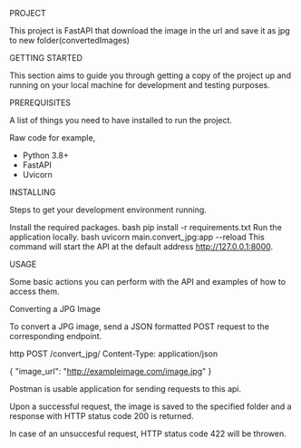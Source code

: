 PROJECT

This project is FastAPI that download the image in the url and save it as jpg to new folder(convertedImages)

GETTING STARTED

This section aims to guide you through getting a copy of the project up and running on your local machine for development and testing purposes.

PREREQUISITES

A list of things you need to have installed to run the project.

Raw code
for example,
- Python 3.8+
- FastAPI
- Uvicorn

INSTALLING

Steps to get your development environment running.

Install the required packages.
bash
pip install -r requirements.txt
Run the application locally.
bash
uvicorn main.convert_jpg:app --reload
This command will start the API at the default address http://127.0.0.1:8000.

USAGE

Some basic actions you can perform with the API and examples of how to access them.

Converting a JPG Image

To convert a JPG image, send a JSON formatted POST request to the corresponding endpoint.

http
POST /convert_jpg/
Content-Type: application/json

{
  "image_url": "http://exampleimage.com/image.jpg"
}

Postman is usable application for sending requests to this api.


Upon a successful request, the image is saved to the specified folder and a response with HTTP status code 200 is returned.

In case of an unsuccesful request, HTTP status code 422 will be throwen.


